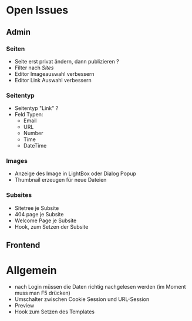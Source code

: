 Open Issues
===========
## Admin

### Seiten
- Seite erst privat ändern, dann publizieren ?
- Filter nach _Sites_
- Editor Imageauswahl verbessern
- Editor Link Auswahl verbessern

### Seitentyp
- Seitentyp "Link" ?
- Feld Typen:
	- Email
	- URL
	- Number
	- Time
	- DateTime
  
### Images
- Anzeige des Image in LightBox oder Dialog Popup
- Thumbnail erzeugen für neue Dateien

### Subsites
- Sitetree je Subsite
- 404 page je Subsite
- Welcome Page je Subsite
- Hook, zum Setzen der Subsite

## Frontend

Allgemein
=========
- nach Login müssen die Daten richtig nachgelesen werden (im Moment muss man F5 drücken)
- Umschalter zwischen Cookie Session und URL-Session
- Preview
- Hook zum Setzen des Templates
